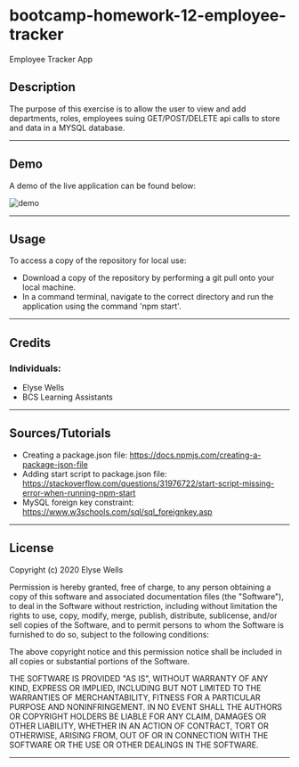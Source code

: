 # bootcamp-homework-12-employee-tracker
Employee Tracker App

## Description

The purpose of this exercise is to allow the user to view and add departments, roles, employees suing GET/POST/DELETE api calls to store and data in a MYSQL database. 

---
## Demo

A demo of the live application can be found below:

![demo](./assets/employee-tracker-demo.gif)

---
## Usage

To access a copy of the repository for local use:
* Download a copy of the repository by performing a git pull onto your local machine.
* In a command terminal, navigate to the correct directory and run the application using the command 'npm start'.

---
## Credits

### Individuals:
* Elyse Wells
* BCS Learning Assistants

---
## Sources/Tutorials
* Creating a package.json file: https://docs.npmjs.com/creating-a-package-json-file
* Adding start script to package.json file: https://stackoverflow.com/questions/31976722/start-script-missing-error-when-running-npm-start 
* MySQL foreign key constraint: https://www.w3schools.com/sql/sql_foreignkey.asp    


---
## License

Copyright (c) 2020 Elyse Wells

Permission is hereby granted, free of charge, to any person obtaining a copy
of this software and associated documentation files (the "Software"), to deal
in the Software without restriction, including without limitation the rights
to use, copy, modify, merge, publish, distribute, sublicense, and/or sell
copies of the Software, and to permit persons to whom the Software is
furnished to do so, subject to the following conditions:

The above copyright notice and this permission notice shall be included in all
copies or substantial portions of the Software.

THE SOFTWARE IS PROVIDED "AS IS", WITHOUT WARRANTY OF ANY KIND, EXPRESS OR
IMPLIED, INCLUDING BUT NOT LIMITED TO THE WARRANTIES OF MERCHANTABILITY,
FITNESS FOR A PARTICULAR PURPOSE AND NONINFRINGEMENT. IN NO EVENT SHALL THE
AUTHORS OR COPYRIGHT HOLDERS BE LIABLE FOR ANY CLAIM, DAMAGES OR OTHER
LIABILITY, WHETHER IN AN ACTION OF CONTRACT, TORT OR OTHERWISE, ARISING FROM,
OUT OF OR IN CONNECTION WITH THE SOFTWARE OR THE USE OR OTHER DEALINGS IN THE
SOFTWARE.

---